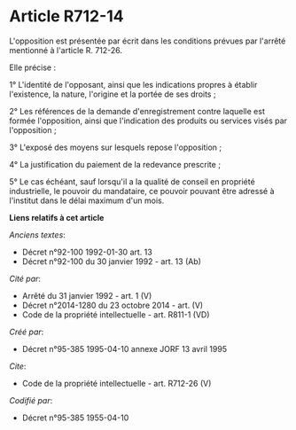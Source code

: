 # Article R712-14

L'opposition est présentée par écrit dans les conditions prévues par l'arrêté mentionné à l'article R. 712-26.

Elle précise :

1° L'identité de l'opposant, ainsi que les indications propres à établir l'existence, la nature, l'origine et la portée de
ses droits ;

2° Les références de la demande d'enregistrement contre laquelle est formée l'opposition, ainsi que l'indication des produits
ou services visés par l'opposition ;

3° L'exposé des moyens sur lesquels repose l'opposition ;

4° La justification du paiement de la redevance prescrite ;

5° Le cas échéant, sauf lorsqu'il a la qualité de conseil en propriété industrielle, le pouvoir du mandataire, ce pouvoir
pouvant être adressé à l'institut dans le délai maximum d'un mois.

**Liens relatifs à cet article**

_Anciens textes_:

  - Décret n°92-100 1992-01-30 art. 13
  - Décret n°92-100 du 30 janvier 1992 - art. 13 (Ab)

_Cité par_:

  - Arrêté du 31 janvier 1992 - art. 1 (V)
  - Décret n°2014-1280 du 23 octobre 2014 - art. (V)
  - Code de la propriété intellectuelle - art. R811-1 (VD)

_Créé par_:

  - Décret n°95-385 1995-04-10 annexe JORF 13 avril 1995

_Cite_:

  - Code de la propriété intellectuelle - art. R712-26 (V)

_Codifié par_:

  - Décret n°95-385 1955-04-10
